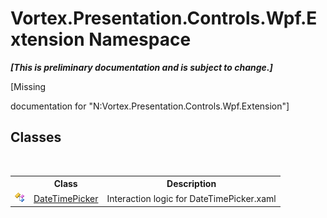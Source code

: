# Vortex.Presentation.Controls.Wpf.Extension Namespace
 _**\[This is preliminary documentation and is subject to change.\]**_

\[Missing <summary> documentation for "N:Vortex.Presentation.Controls.Wpf.Extension"\]


## Classes
&nbsp;<table><tr><th></th><th>Class</th><th>Description</th></tr><tr><td>![Public class](media/pubclass.gif "Public class")</td><td><a href="T_Vortex_Presentation_Controls_Wpf_Extension_DateTimePicker.md">DateTimePicker</a></td><td>
Interaction logic for DateTimePicker.xaml</td></tr></table>&nbsp;
